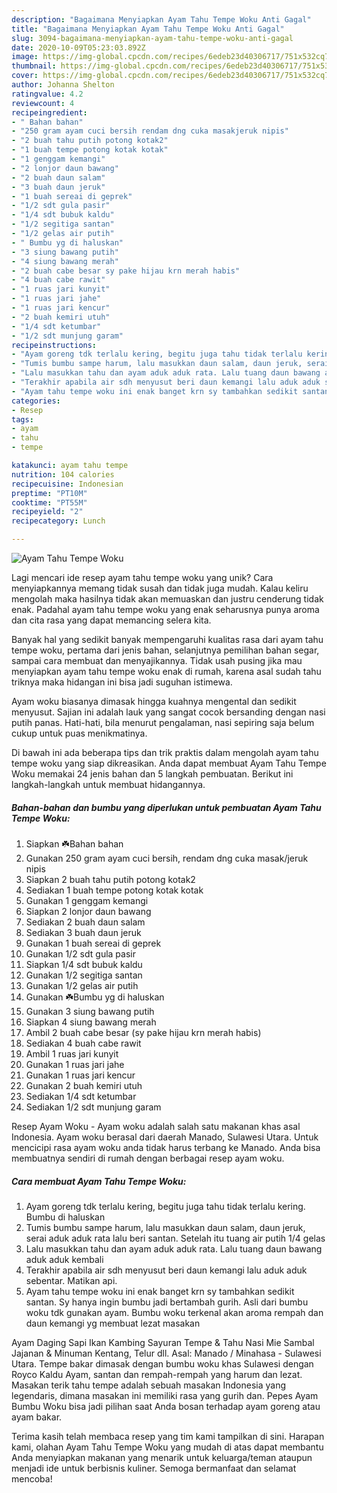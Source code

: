 ```yaml
---
description: "Bagaimana Menyiapkan Ayam Tahu Tempe Woku Anti Gagal"
title: "Bagaimana Menyiapkan Ayam Tahu Tempe Woku Anti Gagal"
slug: 3094-bagaimana-menyiapkan-ayam-tahu-tempe-woku-anti-gagal
date: 2020-10-09T05:23:03.892Z
image: https://img-global.cpcdn.com/recipes/6edeb23d40306717/751x532cq70/ayam-tahu-tempe-woku-foto-resep-utama.jpg
thumbnail: https://img-global.cpcdn.com/recipes/6edeb23d40306717/751x532cq70/ayam-tahu-tempe-woku-foto-resep-utama.jpg
cover: https://img-global.cpcdn.com/recipes/6edeb23d40306717/751x532cq70/ayam-tahu-tempe-woku-foto-resep-utama.jpg
author: Johanna Shelton
ratingvalue: 4.2
reviewcount: 4
recipeingredient:
- " Bahan bahan"
- "250 gram ayam cuci bersih rendam dng cuka masakjeruk nipis"
- "2 buah tahu putih potong kotak2"
- "1 buah tempe potong kotak kotak"
- "1 genggam kemangi"
- "2 lonjor daun bawang"
- "2 buah daun salam"
- "3 buah daun jeruk"
- "1 buah sereai di geprek"
- "1/2 sdt gula pasir"
- "1/4 sdt bubuk kaldu"
- "1/2 segitiga santan"
- "1/2 gelas air putih"
- " Bumbu yg di haluskan"
- "3 siung bawang putih"
- "4 siung bawang merah"
- "2 buah cabe besar sy pake hijau krn merah habis"
- "4 buah cabe rawit"
- "1 ruas jari kunyit"
- "1 ruas jari jahe"
- "1 ruas jari kencur"
- "2 buah kemiri utuh"
- "1/4 sdt ketumbar"
- "1/2 sdt munjung garam"
recipeinstructions:
- "Ayam goreng tdk terlalu kering, begitu juga tahu tidak terlalu kering. Bumbu di haluskan"
- "Tumis bumbu sampe harum, lalu masukkan daun salam, daun jeruk, serai aduk aduk rata lalu beri santan. Setelah itu tuang air putih 1/4 gelas"
- "Lalu masukkan tahu dan ayam aduk aduk rata. Lalu tuang daun bawang aduk aduk kembali"
- "Terakhir apabila air sdh menyusut beri daun kemangi lalu aduk aduk sebentar. Matikan api."
- "Ayam tahu tempe woku ini enak banget krn sy tambahkan sedikit santan. Sy hanya ingin bumbu jadi bertambah gurih. Asli dari bumbu woku tdk gunakan ayam. Bumbu woku terkenal akan aroma rempah dan daun kemangi yg membuat lezat masakan"
categories:
- Resep
tags:
- ayam
- tahu
- tempe

katakunci: ayam tahu tempe 
nutrition: 104 calories
recipecuisine: Indonesian
preptime: "PT10M"
cooktime: "PT55M"
recipeyield: "2"
recipecategory: Lunch

---
```



![Ayam Tahu Tempe Woku](https://img-global.cpcdn.com/recipes/6edeb23d40306717/751x532cq70/ayam-tahu-tempe-woku-foto-resep-utama.jpg)

Lagi mencari ide resep ayam tahu tempe woku yang unik? Cara menyiapkannya memang tidak susah dan tidak juga mudah. Kalau keliru mengolah maka hasilnya tidak akan memuaskan dan justru cenderung tidak enak. Padahal ayam tahu tempe woku yang enak seharusnya punya aroma dan cita rasa yang dapat memancing selera kita.

Banyak hal yang sedikit banyak mempengaruhi kualitas rasa dari ayam tahu tempe woku, pertama dari jenis bahan, selanjutnya pemilihan bahan segar, sampai cara membuat dan menyajikannya. Tidak usah pusing jika mau menyiapkan ayam tahu tempe woku enak di rumah, karena asal sudah tahu triknya maka hidangan ini bisa jadi suguhan istimewa.

Ayam woku biasanya dimasak hingga kuahnya mengental dan sedikit menyusut. Sajian ini adalah lauk yang sangat cocok bersanding dengan nasi putih panas. Hati-hati, bila menurut pengalaman, nasi sepiring saja belum cukup untuk puas menikmatinya.


Di bawah ini ada beberapa tips dan trik praktis dalam mengolah ayam tahu tempe woku yang siap dikreasikan. Anda dapat membuat Ayam Tahu Tempe Woku memakai 24 jenis bahan dan 5 langkah pembuatan. Berikut ini langkah-langkah untuk membuat hidangannya.

<!--inarticleads1-->

##### Bahan-bahan dan bumbu yang diperlukan untuk pembuatan Ayam Tahu Tempe Woku:

1. Siapkan  ☘️Bahan bahan
1. Gunakan 250 gram ayam cuci bersih, rendam dng cuka masak/jeruk nipis
1. Siapkan 2 buah tahu putih potong kotak2
1. Sediakan 1 buah tempe potong kotak kotak
1. Gunakan 1 genggam kemangi
1. Siapkan 2 lonjor daun bawang
1. Sediakan 2 buah daun salam
1. Sediakan 3 buah daun jeruk
1. Gunakan 1 buah sereai di geprek
1. Gunakan 1/2 sdt gula pasir
1. Siapkan 1/4 sdt bubuk kaldu
1. Gunakan 1/2 segitiga santan
1. Gunakan 1/2 gelas air putih
1. Gunakan  ☘️Bumbu yg di haluskan
1. Gunakan 3 siung bawang putih
1. Siapkan 4 siung bawang merah
1. Ambil 2 buah cabe besar (sy pake hijau krn merah habis)
1. Sediakan 4 buah cabe rawit
1. Ambil 1 ruas jari kunyit
1. Gunakan 1 ruas jari jahe
1. Gunakan 1 ruas jari kencur
1. Gunakan 2 buah kemiri utuh
1. Sediakan 1/4 sdt ketumbar
1. Sediakan 1/2 sdt munjung garam


Resep Ayam Woku - Ayam woku adalah salah satu makanan khas asal Indonesia. Ayam woku berasal dari daerah Manado, Sulawesi Utara. Untuk mencicipi rasa ayam woku anda tidak harus terbang ke Manado. Anda bisa membuatnya sendiri di rumah dengan berbagai resep ayam woku. 

<!--inarticleads2-->

##### Cara membuat Ayam Tahu Tempe Woku:

1. Ayam goreng tdk terlalu kering, begitu juga tahu tidak terlalu kering. Bumbu di haluskan
1. Tumis bumbu sampe harum, lalu masukkan daun salam, daun jeruk, serai aduk aduk rata lalu beri santan. Setelah itu tuang air putih 1/4 gelas
1. Lalu masukkan tahu dan ayam aduk aduk rata. Lalu tuang daun bawang aduk aduk kembali
1. Terakhir apabila air sdh menyusut beri daun kemangi lalu aduk aduk sebentar. Matikan api.
1. Ayam tahu tempe woku ini enak banget krn sy tambahkan sedikit santan. Sy hanya ingin bumbu jadi bertambah gurih. Asli dari bumbu woku tdk gunakan ayam. Bumbu woku terkenal akan aroma rempah dan daun kemangi yg membuat lezat masakan


Ayam Daging Sapi Ikan Kambing Sayuran Tempe &amp; Tahu Nasi Mie Sambal Jajanan &amp; Minuman Kentang, Telur dll. Asal: Manado / Minahasa - Sulawesi Utara. Tempe bakar dimasak dengan bumbu woku khas Sulawesi dengan Royco Kaldu Ayam, santan dan rempah-rempah yang harum dan lezat. Masakan terik tahu tempe adalah sebuah masakan Indonesia yang legendaris, dimana masakan ini memiliki rasa yang gurih dan. Pepes Ayam Bumbu Woku bisa jadi pilihan saat Anda bosan terhadap ayam goreng atau ayam bakar. 

Terima kasih telah membaca resep yang tim kami tampilkan di sini. Harapan kami, olahan Ayam Tahu Tempe Woku yang mudah di atas dapat membantu Anda menyiapkan makanan yang menarik untuk keluarga/teman ataupun menjadi ide untuk berbisnis kuliner. Semoga bermanfaat dan selamat mencoba!
